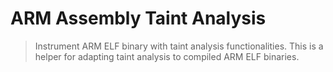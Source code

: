 # ARM Assembly Taint Analysis

> Instrument ARM ELF binary with taint analysis functionalities.
> This is a helper for adapting taint analysis to compiled ARM ELF binaries.
